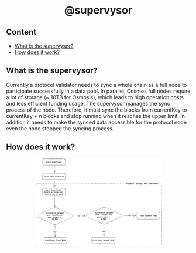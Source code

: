<div align="center">
  <h1>@supervysor</h1>
</div>

<p align="center">
<strong></strong>
</p>

## Content

- [What is the supervysor?](#what-is-the-supervysor)
- [How does it work?](#how-does-it-work)

## What is the supervysor?

Currently a protocol validator needs to sync
a whole chain as a full node to participate successfully in a data pool.
In parallel, Cosmos full nodes require a lot of storage (~ 10TB for Osmosis),
which leads to high operation costs and less efficient funding usage.
The supervysor manages the sync process of the node. Therefore, it must sync the blocks from currentKey to currentKey + n blocks and stop running when it reaches the upper limit. In addition it needs to make the synced data accessible for the protocol node even the node stopped the syncing process.

## How does it work?

<p align="center">
  <img width="70%" src="assets/supverysor.png" />
</p>